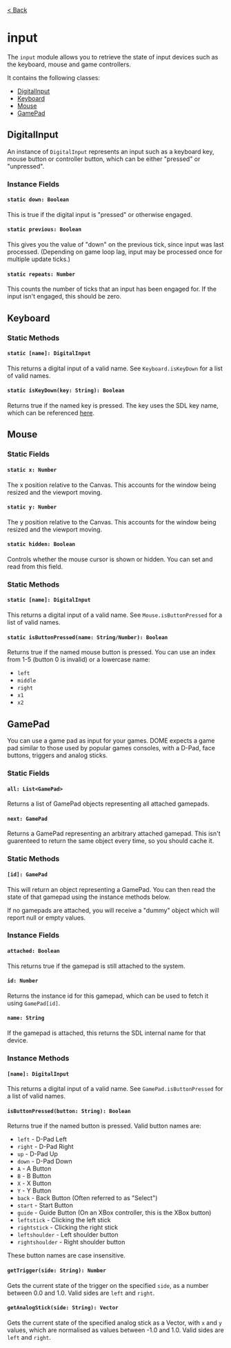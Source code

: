 [< Back](.)

input
================

The `input` module allows you to retrieve the state of input devices such as the keyboard, mouse and game controllers.

It contains the following classes:

* [DigitalInput](#digitalinput)
* [Keyboard](#keyboard)
* [Mouse](#mouse)
* [GamePad](#gamepad)

## DigitalInput

An instance of `DigitalInput` represents an input such as a keyboard key, mouse button or controller button, which can be either "pressed" or "unpressed".

### Instance Fields

#### `static down: Boolean`
This is true if the digital input is "pressed" or otherwise engaged.

#### `static previous: Boolean`
This gives you the value of "down" on the previous tick, since input was last processed. (Depending on game loop lag, input may be processed once for multiple update ticks.)

#### `static repeats: Number`
This counts the number of ticks that an input has been engaged for. If the input isn't engaged, this should be zero.

## Keyboard

### Static Methods

#### `static [name]: DigitalInput`
This returns a digital input of a valid name. See `Keyboard.isKeyDown` for a list of valid names.

#### `static isKeyDown(key: String): Boolean`
Returns true if the named key is pressed. The key uses the SDL key name, which can be referenced [here](https://wiki.libsdl.org/SDL_Keycode).

## Mouse

### Static Fields

#### `static x: Number`
The x position relative to the Canvas. This accounts for the window being resized and the viewport moving.

#### `static y: Number`
The y position relative to the Canvas. This accounts for the window being resized and the viewport moving.

#### `static hidden: Boolean`
Controls whether the mouse cursor is shown or hidden. You can set and read from this field.

### Static Methods

#### `static [name]: DigitalInput`
This returns a digital input of a valid name. See `Mouse.isButtonPressed` for a list of valid names.

#### `static isButtonPressed(name: String/Number): Boolean`
Returns true if the named mouse button is pressed. 
You can use an index from 1-5 (button 0 is invalid) or a lowercase name:
* `left`
* `middle`
* `right`
* `x1`
* `x2`

## GamePad

You can use a game pad as input for your games. DOME expects a game pad similar to those used by popular games consoles, with a D-Pad, face buttons, triggers and analog sticks.

### Static Fields

#### `all: List<GamePad>`
Returns a list of GamePad objects representing all attached gamepads.

#### `next: GamePad`
Returns a GamePad representing an arbitrary attached gamepad. This isn't guarenteed to return the same object every time, so you should cache it.

### Static Methods

#### `[id]: GamePad`
This will return an object representing a GamePad. You can then read the state of that gamepad using the instance methods below.

If no gamepads are attached, you will receive a "dummy" object which will report null or empty values.

### Instance Fields
#### `attached: Boolean`
This returns true if the gamepad is still attached to the system.
#### `id: Number`
Returns the instance id for this gamepad, which can be used to fetch it using `GamePad[id]`.
#### `name: String`
If the gamepad is attached, this returns the SDL internal name for that device.

### Instance Methods

#### `[name]: DigitalInput`
This returns a digital input of a valid name. See `GamePad.isButtonPressed` for a list of valid names.

#### `isButtonPressed(button: String): Boolean`
Returns true if the named button is pressed. Valid button names are:
 * `left` - D-Pad Left
 * `right` - D-Pad Right
 * `up` - D-Pad Up
 * `down` - D-Pad Down
 * `A` - A Button
 * `B` - B Button
 * `X` - X Button
 * `Y` - Y Button
 * `back` - Back Button (Often referred to as "Select")
 * `start` - Start Button
 * `guide` - Guide Button (On an XBox controller, this is the XBox button)
 * `leftstick` - Clicking the left stick
 * `rightstick` - Clicking the right stick
 * `leftshoulder` - Left shoulder button
 * `rightshoulder` - Right shoulder button

These button names are case insensitive.

#### `getTrigger(side: String): Number`
Gets the current state of the trigger on the specified `side`, as a number between 0.0 and 1.0.
Valid sides are `left` and `right`.

#### `getAnalogStick(side: String): Vector`
Gets the current state of the specified analog stick as a Vector, with `x` and `y` values, which are normalised as values between -1.0 and 1.0.
Valid sides are `left` and `right`.

